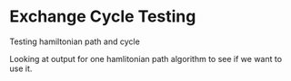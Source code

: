 # Exchange Cycle Testing
Testing hamiltonian path and cycle

Looking at output for one hamlitonian path algorithm to see if we want to use it.

